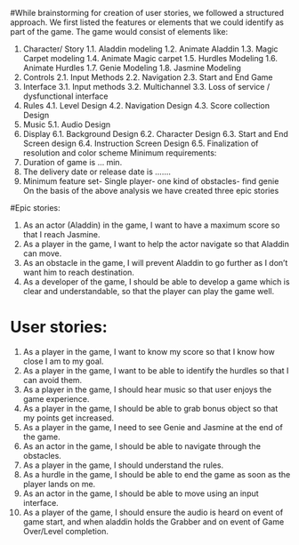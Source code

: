 #While brainstorming for creation of user stories, we followed a structured approach. We first listed the features or elements that we could identify as part of the game. 
The game would consist of elements like:
1.	Character/ Story
1.1.	Aladdin modeling
1.2.	Animate Aladdin
1.3.	Magic Carpet modeling
1.4.	Animate Magic carpet
1.5.	Hurdles Modeling
1.6.	Animate Hurdles
1.7.	Genie Modeling
1.8.	Jasmine Modeling
2.	Controls
2.1.	Input Methods 
2.2.	Navigation
2.3.	Start and End Game
3.	Interface
3.1.	Input methods
3.2.	Multichannel 
3.3.	Loss of service / dysfunctional interface 
4.	Rules
4.1.	Level Design 
4.2.	Navigation Design
4.3.	Score collection Design
5.	Music
5.1.	Audio Design
6.	Display
6.1.	Background Design
6.2.	Character Design
6.3.	Start and End Screen design
6.4.	Instruction Screen Design
6.5.	Finalization of resolution and color scheme
Minimum requirements: 
1.	Duration of game is … min.
2.	The delivery date or release date is …….
3.	Minimum feature set- Single player- one kind of obstacles- find genie
On the basis of the above analysis we have created three epic stories

#Epic stories:
1.	As an actor (Aladdin) in the game, I want to have a maximum score so that I reach Jasmine.
2.	As a player in the game, I want to help the actor navigate so that Aladdin can move.
3.	As an obstacle in the game, I will prevent Aladdin to go further as I don’t want him to reach destination.
4.	As a developer of the game, I should be able to develop a game which is clear and understandable, so that the player can play the game well.


# User stories:
1.	As a player in the game, I want to know my score so that I know how close I am to my goal.
2.	As a player in the game, I want to be able to identify the hurdles so that I can avoid them.
3.	As a player in the game, I should hear music so that user enjoys the game experience.
4.  As a player in the game, I should be able to grab bonus object so that my points get increased.
5.	As a player in the game, I need to see Genie and Jasmine at the end of the game.
6.	As an actor in the game, I should be able to navigate through the obstacles.
7.	As a player in the game, I should understand the rules.
8.	As a hurdle in the game, I should be able to end the game as soon as the player lands on me.
9.	As an actor in the game, I should be able to move using an input interface.
10.	As a player of the game, I should ensure the audio is heard on event of game start, and when aladdin holds the Grabber and on event of Game Over/Level completion.


